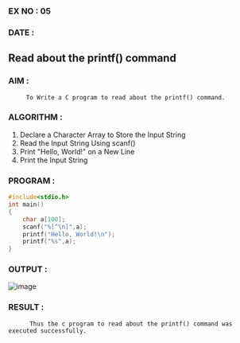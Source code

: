 ### EX NO : 05
### DATE : 
##  Read about the printf() command

### AIM :
         To Write a C program to read about the printf() command.
        
### ALGORITHM :
 1. Declare a Character Array to Store the Input String
 2. Read the Input String Using scanf()
 3. Print "Hello, World!" on a New Line
 4. Print the Input String

### PROGRAM :
```C
#include<stdio.h>
int main()
{
    char a[100];
    scanf("%[^\n]",a);
    printf("Hello, World!\n");
    printf("%s",a);
}

```

### OUTPUT :

![image](https://github.com/user-attachments/assets/3ed00a99-1303-4122-984e-0146aa398ded)


### RESULT :
          Thus the c program to read about the printf() command was executed successfully.
